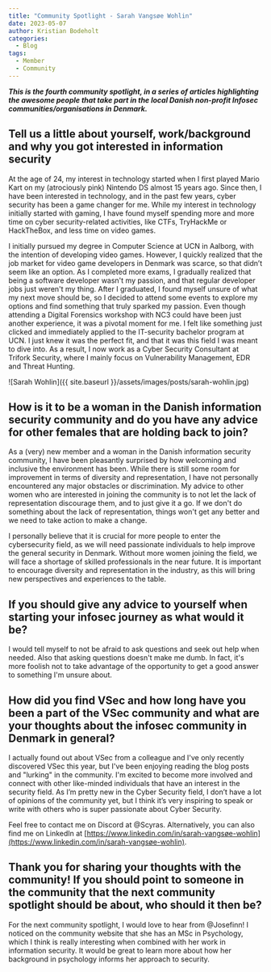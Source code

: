 ```yaml
---
title: "Community Spotlight - Sarah Vangsøe Wohlin"  
date: 2023-05-07  
author: Kristian Bodeholt  
categories:
  - Blog
tags:
  - Member
  - Community
---
```


***This is the fourth community spotlight, in a series of articles highlighting the awesome people that take part in the local Danish non-profit Infosec communities/organisations in Denmark.***

## Tell us a little about yourself, work/background and why you got interested in information security
At the age of 24, my interest in technology started when I first played Mario Kart on my (atrociously pink) Nintendo DS almost 15 years ago. Since then, I have been interested in technology, and in the past few years, cyber security has been a game changer for me. While my interest in technology initially started with gaming, I have found myself spending more and more time on cyber security-related activities, like CTFs, TryHackMe or HackTheBox, and less time on video games. 

I initially pursued my degree in Computer Science at UCN in Aalborg, with the intention of developing video games. However, I quickly realized that the job market for video game developers in Denmark was scarce, so that didn’t seem like an option. As I completed more exams, I gradually realized that being a software developer wasn't my passion, and that regular developer jobs just weren't my thing. After I graduated, I found myself unsure of what my next move should be, so I decided to attend some events to explore my options and find something that truly sparked my passion. Even though attending a Digital Forensics workshop with NC3 could have been just another experience, it was a pivotal moment for me. I felt like something just clicked and immediately applied to the IT-security bachelor program at UCN. I just knew it was the perfect fit, and that it was this field I was meant to dive into. As a result, I now work as a Cyber Security Consultant at Trifork Security, where I mainly focus on Vulnerability Management, EDR and Threat Hunting. 

![Sarah Wohlin]({{ site.baseurl }}/assets/images/posts/sarah-wohlin.jpg)  

## How is it to be a woman in the Danish information security community and do you have any advice for other females that are holding back to join? 
As a (very) new member and a woman in the Danish information security community, I have been pleasantly surprised by how welcoming and inclusive the environment has been. While there is still some room for improvement in terms of diversity and representation, I have not personally encountered any major obstacles or discrimination. My advice to other women who are interested in joining the community is to not let the lack of representation discourage them, and to just give it a go. If we don't do something about the lack of representation, things won't get any better and we need to take action to make a change. 

I personally believe that it is crucial for more people to enter the cybersecurity field, as we will need passionate individuals to help improve the general security in Denmark. Without more women joining the field, we will face a shortage of skilled professionals in the near future. It is important to encourage diversity and representation in the industry, as this will bring new perspectives and experiences to the table. 

## If you should give any advice to yourself when starting your infosec journey as what would it be?
I would tell myself to not be afraid to ask questions and seek out help when needed. Also that asking questions doesn't make me dumb. In fact, it's more foolish not to take advantage of the opportunity to get a good answer to something I'm unsure about. 

## How did you find VSec and how long have you been a part of the VSec community and what are your thoughts about the infosec community in Denmark in general?
I actually found out about VSec from a colleague and I've only recently discovered VSec this year, but I've been enjoying reading the blog posts and "lurking" in the community. I'm excited to become more involved and connect with other like-minded individuals that have an interest in the security field. As I’m pretty new in the Cyber Security field, I don’t have a lot of opinions of the community yet, but I think it’s very inspiring to speak or write with others who is super passionate about Cyber Security. 

Feel free to contact me on Discord at @Scyras. Alternatively, you can also find me on LinkedIn at [https://www.linkedin.com/in/sarah-vangsøe-wohlin](https://www.linkedin.com/in/sarah-vangsøe-wohlin). 

## Thank you for sharing your thoughts with the community! If you should point to someone in the community that the next community spotlight should be about, who should it then be?  
For the next community spotlight, I would love to hear from @Josefinn! I noticed on the community website that she has an MSc in Psychology, which I think is really interesting when combined with her work in information security. It would be great to learn more about how her background in psychology informs her approach to security. 
